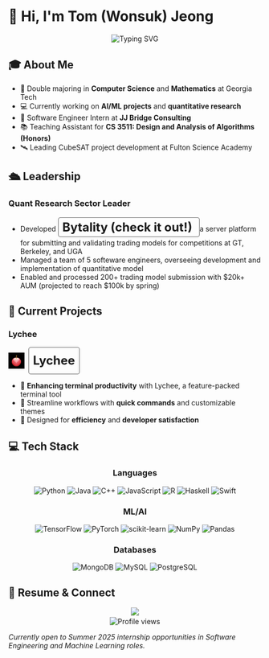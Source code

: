 # 👋 Hi, I'm Tom (Wonsuk) Jeong

<div align="center">
  <img src="https://readme-typing-svg.demolab.com?font=Fira+Code&duration=3000&pause=1000&color=2F81F7&center=true&vCenter=true&width=435&lines=Software+Engineer;AI+%26+ML+Enthusiast;Mathematics+Student;Problem+Solver" alt="Typing SVG" />
</div>

## 🎓 About Me
* 🏫 Double majoring in **Computer Science** and **Mathematics** at Georgia Tech
* 💻 Currently working on **AI/ML projects** and **quantitative research**
* 🚀 Software Engineer Intern at **JJ Bridge Consulting**
* 📚 Teaching Assistant for **CS 3511: Design and Analysis of Algorithms (Honors)**
* 🛰️ Leading CubeSAT project development at Fulton Science Academy

## 🛳️ Leadership
### Quant Research Sector Leader 
* Developed  <a href="https://bytality.xyz" style="border: 1px solid #666; padding: 4px 8px; border-radius: 4px; text-decoration: none; font-size: 24px; font-weight: bold; line-height: 44px">Bytality (check it out!) </a>a server platform for submitting and validating trading models for competitions at GT, Berkeley, and UGA
* Managed a team of 5 softeware engineers, overseeing development and implementation of quantitative model
* Enabled and processed 200+ trading model submission with $20k+ AUM (projected to reach $100k by spring)

## 🔭 Current Projects
### Lychee 
<div style="display: flex; align-items: center; gap: 8px">
  <img src="./assets/lychee.jpg" width="32" height="32" alt="Lychee">
  <a href="https://lycheeterm.com" style="border: 1px solid #666; padding: 4px 8px; border-radius: 4px; text-decoration: none; font-size: 24px; font-weight: bold; line-height: 44px">Lychee</a>
</div>

- 🌟 **Enhancing terminal productivity** with Lychee, a feature-packed terminal tool
- 🔗 Streamline workflows with **quick commands** and customizable themes
- 🚀 Designed for **efficiency** and **developer satisfaction**



## 💻 Tech Stack

<div align="center">

### Languages
![Python](https://img.shields.io/badge/Python-3776AB?style=for-the-badge&logo=python&logoColor=white)
![Java](https://img.shields.io/badge/Java-ED8B00?style=for-the-badge&logo=openjdk&logoColor=white)
![C++](https://img.shields.io/badge/C++-00599C?style=for-the-badge&logo=c%2B%2B&logoColor=white)
![JavaScript](https://img.shields.io/badge/JavaScript-F7DF1E?style=for-the-badge&logo=javascript&logoColor=black)
![R](https://img.shields.io/badge/R-276DC3?style=for-the-badge&logo=r&logoColor=white)
![Haskell](https://img.shields.io/badge/Haskell-5D4F85?style=for-the-badge&logo=haskell&logoColor=white)
![Swift](https://img.shields.io/badge/SwiftUI-F05138?style=for-the-badge&logo=swift&logoColor=white)

### ML/AI
![TensorFlow](https://img.shields.io/badge/TensorFlow-FF6F00?style=for-the-badge&logo=tensorflow&logoColor=white)
![PyTorch](https://img.shields.io/badge/PyTorch-EE4C2C?style=for-the-badge&logo=pytorch&logoColor=white)
![scikit-learn](https://img.shields.io/badge/ScikitLearn-F7931E?style=for-the-badge&logo=scikit-learn&logoColor=white)
![NumPy](https://img.shields.io/badge/NumPy-013243?style=for-the-badge&logo=numpy&logoColor=white)
![Pandas](https://img.shields.io/badge/Pandas-150458?style=for-the-badge&logo=pandas&logoColor=white)

### Databases
![MongoDB](https://img.shields.io/badge/MongoDB-4EA94B?style=for-the-badge&logo=mongodb&logoColor=white)
![MySQL](https://img.shields.io/badge/MySQL-4479A1?style=for-the-badge&logo=mysql&logoColor=white)
![PostgreSQL](https://img.shields.io/badge/PostgreSQL-316192?style=for-the-badge&logo=postgresql&logoColor=white)

</div>

## 📄 Resume & Connect
<div align="center">
  <a href="https://github.com/tjeong117/resume/blob/master/wjeong_resume.pdf">
    <img src="https://img.shields.io/badge/Resume-View%20PDF-blue?style=for-the-badge&logo=adobe-acrobat-reader">
  </a>
</div>

<div align="center">
  <img src="https://komarev.com/ghpvc/?username=yourusername&color=blueviolet&style=flat-square" alt="Profile views" />
</div>

*Currently open to Summer 2025 internship opportunities in Software Engineering and Machine Learning roles.*